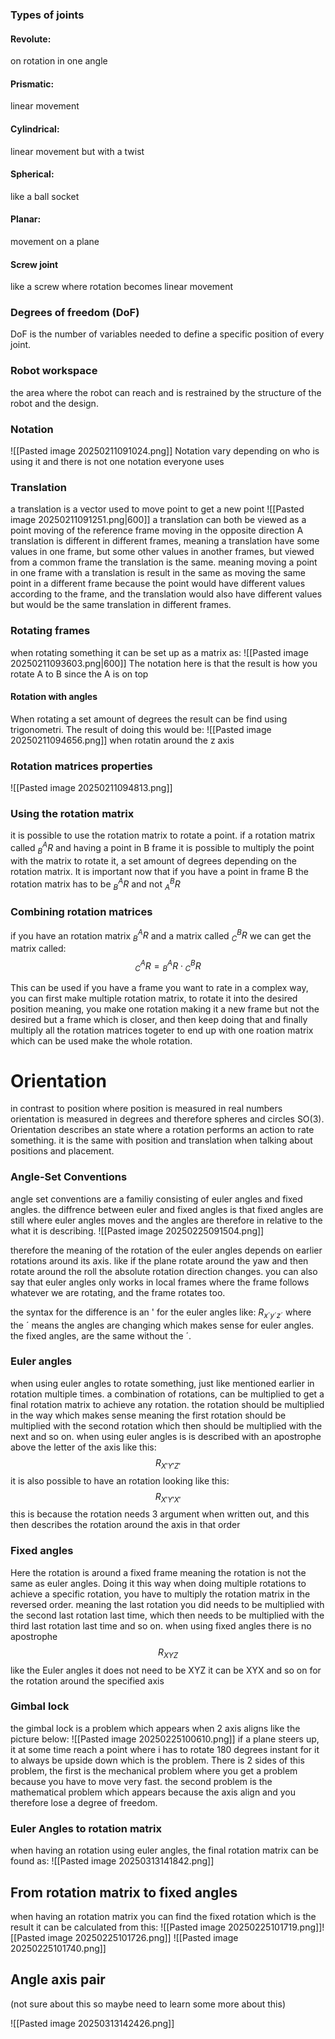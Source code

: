 
### Types of joints
#### Revolute:
on rotation in one angle

#### Prismatic:
linear movement

#### Cylindrical:
linear movement but with a twist

#### Spherical:
like a ball socket

#### Planar:
movement on a plane

#### Screw joint
like a screw where rotation becomes linear movement


### Degrees of freedom (DoF)
DoF is the number of variables needed to define a specific position of every joint.



### Robot workspace
the area where the robot can reach and is restrained by the structure of the robot and the design.



### Notation 
![[Pasted image 20250211091024.png]]
Notation vary depending on who is using it and there is not one notation everyone uses

### Translation
a translation is a vector used to move point to get a new point 
![[Pasted image 20250211091251.png|600]]
a translation can both be viewed as a point moving of the reference frame moving in the opposite direction
A translation is different in different frames, meaning a translation have some values in one frame, but some other values in another frames, but viewed from a common frame the translation is the same. meaning moving a point in one frame with a translation is result in the same as moving the same point in a different frame because the point would have different values according to the frame, and the translation would also have different values but would be the same translation in different frames.


### Rotating frames
when rotating something it can be set up as a matrix as:
![[Pasted image 20250211093603.png|600]]
The notation here is that the result is how you rotate A to B since the A is on top 

#### Rotation with angles
When rotating a set amount of degrees the result can be find using trigonometri.
The result of doing this would be:
![[Pasted image 20250211094656.png]]
when rotatin around the z axis
	
### Rotation matrices properties
![[Pasted image 20250211094813.png]]

### Using the rotation matrix
it is possible to use the rotation matrix to rotate a point. if a rotation matrix called $^{A}_{B} R$ and having a point in B frame it is possible to multiply the point with the matrix to rotate it, a set amount of degrees depending on the rotation matrix. It is important now that if you have a point in frame B the rotation matrix has to be $^{A}_{B} R$ and not $^{B}_{A} R$



### Combining rotation matrices
if you have an rotation matrix ${}^{A}_{B}R$ and a matrix called ${}^{B}_{C}R$ we can get the matrix called:
$${}^{A}_{C}R={}^{A}_{B}R \cdot {}^{B}_{C}R$$

This can be used if you have a frame you want to rate in a complex way, you can first make multiple rotation matrix, to rotate it into the desired position meaning, you make one rotation making it a new frame but not the desired but a frame which is closer, and then keep doing that and finally multiply all the rotation matrices togeter to end up with one roation matrix which can be used make the whole rotation.


# Orientation 
in contrast to position where position is measured in real numbers orientation is measured in degrees and therefore spheres and circles SO(3). 
Orientation describes an state where a rotation performs an action to rate something. it is the same with position and translation when talking about positions and placement.


### Angle-Set Conventions
angle set conventions are a familiy consisting of euler angles and fixed angles.
the diffrence between euler and fixed angles is that fixed angles are still where euler angles moves and the angles are therefore in relative to the what it is describing.
![[Pasted image 20250225091504.png]]

therefore the meaning of the rotation of the euler angles depends on earlier rotations around its axis. like if the plane rotate around the yaw and then rotate around the roll the absolute rotation direction changes. you can also say that euler angles only works in local frames where the frame follows whatever we are rotating, and the frame rotates too.

the syntax for the difference is an ' for the euler angles like: $R_{x´y´z´}$ where the ´ means the angles are changing which makes sense for euler angles. the fixed angles, are the same without the ´.

### Euler angles
when using euler angles to rotate something, just like mentioned earlier in rotation multiple times. a combination of rotations, can be multiplied to get a final rotation matrix to achieve any rotation. the rotation should be multiplied in the way which makes sense meaning the first rotation should be multiplied with the second rotation which then should be multiplied with the next and so on.
when using euler angles is is described with an apostrophe above the letter of the axis like this:
$$R_{X'Y'Z'}$$
it is also possible to have an rotation looking like this:
$$R_{X'Y'X'}$$
this is because the rotation needs 3 argument when written out, and this then describes the rotation around the axis in that order



### Fixed angles
Here the rotation is around a fixed frame meaning the rotation is not the same as euler angles. Doing it this way when doing multiple rotations to achieve a specific rotation, you have to multiply the rotation matrix in the reversed order. meaning the last rotation you did needs to be multiplied with the second last rotation last time, which then needs to be multiplied with the third last rotation last time and so on.
when using fixed angles there is no apostrophe
$$R_{XYZ}$$
like the Euler angles it does not need to be XYZ it can be XYX and so on for the rotation around the specified axis

### Gimbal lock
the gimbal lock is a problem which appears when 2 axis aligns like the picture below:
![[Pasted image 20250225100610.png]]
if a plane steers up, it at some time reach a point where i has to rotate 180 degrees instant for it to always be upside down which is the problem.
There is 2 sides of this problem, the first is the mechanical problem where you get a problem because you have to move very fast.
the second problem is the mathematical problem which appears because the axis align and you therefore lose a degree of freedom.



### Euler Angles to rotation matrix
when having an rotation using euler angles, the final rotation matrix can be found as:
![[Pasted image 20250313141842.png]]

## From rotation matrix to fixed angles
when having an rotation matrix you can find the fixed rotation which is the result
it can be calculated from this:
![[Pasted image 20250225101719.png]]![[Pasted image 20250225101726.png]]
![[Pasted image 20250225101740.png]]



## Angle axis pair
(not sure about this so maybe need to learn some more about this)

![[Pasted image 20250313142426.png]]
